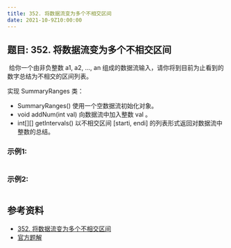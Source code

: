 ```yaml
---
title: 352. 将数据流变为多个不相交区间
date: 2021-10-9Z10:00:00
---
```

## 题目: 352. 将数据流变为多个不相交区间
 给你一个由非负整数 a1, a2, ..., an 组成的数据流输入，请你将到目前为止看到的数字总结为不相交的区间列表。

实现 SummaryRanges 类：

- SummaryRanges() 使用一个空数据流初始化对象。
- void addNum(int val) 向数据流中加入整数 val 。
- int[][] getIntervals() 以不相交区间 [starti, endi] 的列表形式返回对数据流中整数的总结。
### 示例1:
```
```
### 示例2:
```
```
## 参考资料
- [352. 将数据流变为多个不相交区间](https://leetcode-cn.com/problems/data-stream-as-disjoint-intervals/)
- [官方题解](https://leetcode-cn.com/problems/data-stream-as-disjoint-intervals/solution/jiang-shu-ju-liu-bian-wei-duo-ge-bu-xian-hm1r/)
